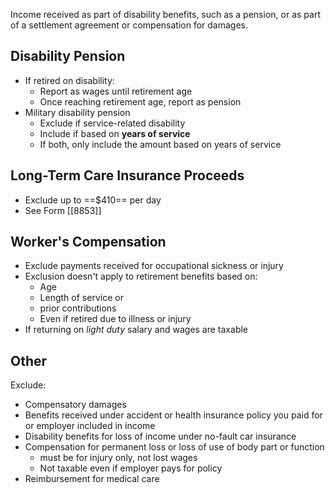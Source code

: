 Income received as part of disability benefits, such as a pension, or as part of a settlement agreement or compensation for damages.

## Disability Pension

- If retired on disability:
	- Report as wages until retirement age
	- Once reaching retirement age, report as pension
- Military disability pension
	- Exclude if service-related disability
	- Include if based on **years of service**
	- If both, only include the amount based on years of service

## Long-Term Care Insurance Proceeds

- Exclude up to ==$410== per day
- See Form [[8853]]

## Worker's Compensation

- Exclude payments received for occupational sickness or injury
- Exclusion doesn't apply to retirement benefits based on:
	- Age
	- Length of service or
	- prior contributions
	- Even if retired due to illness or injury
- If returning on _light duty_ salary and wages are taxable

## Other

Exclude:
- Compensatory damages
- Benefits received under accident or health insurance policy you paid for or employer included in income
- Disability benefits for loss of income under no-fault car insurance
- Compensation for permanent loss or loss of use of body part or function
	- must be for injury only, not lost wages
	- Not taxable even if employer pays for policy
- Reimbursement for medical care